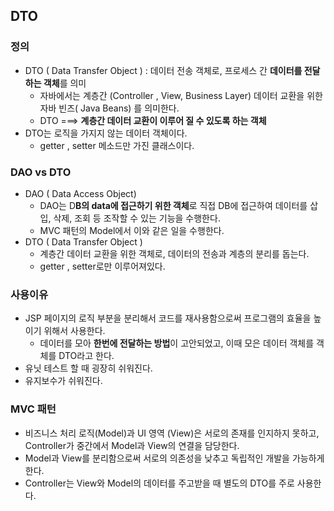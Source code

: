 ## DTO 

### 정의

- DTO ( Data Transfer Object ) : 데이터 전송 객체로, 프로세스 간 **데이터를 전달하는 객체**를 의미
  - 자바에서는 계층간 (Controller , View, Business Layer) 데이터 교환을 위한 자바 빈즈( Java Beans) 를 의미한다. 
  - DTO ===> **계층간 데이터 교환이 이루어 질 수 있도록 하는 객체**
- DTO는 로직을 가지지 않는 데이터 객체이다. 
  - getter , setter 메소드만 가진 클래스이다. 

### DAO vs DTO

- DAO ( Data Access Object)
  - DAO는 D**B의 data에 접근하기 위한 객체**로 직접 DB에 접근하여 데이터를 삽입, 삭제, 조회 등 조작할 수 있는 기능을 수행한다.
  - MVC 패턴의 Model에서 이와 같은 일을 수행한다.
- DTO ( Data Transfer Object )
  - 계층간 데이터 교환을 위한 객체로, 데이터의 전송과 계층의 분리를 돕는다. 
  - getter , setter로만 이루어져있다. 

### 사용이유

- JSP 페이지의 로직 부분을 분리해서 코드를 재사용함으로써 프로그램의 효율을 높이기 위해서 사용한다.
  - 데이터를 모아 **한번에 전달하는 방법**이 고안되었고, 이때 모은 데이터 객체를 객체를 DTO라고 한다.
- 유닛 테스트 할 때 굉장히 쉬워진다. 
- 유지보수가 쉬워진다. 

### MVC 패턴

- 비즈니스 처리 로직(Model)과 UI 영역 (View)은 서로의 존재를 인지하지 못하고, Controller가 중간에서 Model과 View의 연결을 담당한다.
- Model과 View를 분리함으로써 서로의 의존성을 낮추고 독립적인 개발을 가능하게 한다. 
- Controller는 View와 Model의 데이터를 주고받을 때 별도의 DTO를 주로 사용한다. 